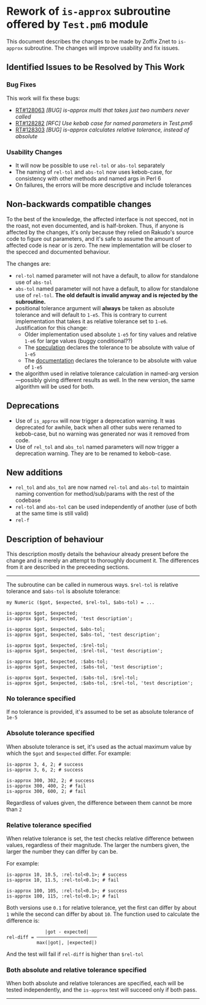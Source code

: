 # Rework of `is-approx` subroutine offered by `Test.pm6` module

This document describes the changes to be made by Zoffix Znet to `is-approx`
subroutine. The changes will improve usability and fix issues.

## Identified Issues to be Resolved by This Work

### Bug Fixes

This work will fix these bugs:

* [RT#128063](https://rt.perl.org/Ticket/Display.html?id=128063) *[BUG] is-approx multi that takes just two numbers never called*
* [RT#128282](https://rt.perl.org/Ticket/Display.html?id=128282) *[RFC] Use kebab case for named parameters in Test.pm6*
* [RT#128303](https://rt.perl.org/Ticket/Display.html?id=128303) *[BUG] is-approx calculates relative tolerance, instead of absolute*

### Usability Changes

* It will now be possible to use `rel-tol` or `abs-tol` separately
* The naming of `rel-tol` and `abs-tol` now uses kebob-case, for consistency
with other methods and named args in Perl 6
* On failures, the errors will be more descriptive and include tolerances

## Non-backwards compatible changes

To the best of the knowledge, the affected interface is not specced, not
in the roast, not even documented, and is half-broken. Thus, if anyone is
affected by the changes, it's only because they relied on Rakudo's source code
to figure out parameters, and it's safe to assume the amount of affected code is near or is zero. The new implementation will be closer to the specced
and documented behaviour.

The changes are:

* `rel-tol` named parameter will not have a default, to allow for standalone use of `abs-tol`
* `abs-tol` named parameter will not have a default, to allow for standalone use of `rel-tol`. **The old default is invalid anyway and is rejected by the subroutine.**
* positional tolerance argument will **always** be taken as absolute tolerance and will default to `1-e5`. This is contrary to current implementation that takes it as relative tolerance set to `1-e6`. Justification for this change:
    * Older implementation used absolute `1-e5` for tiny values and relative `1-e6` for large values (buggy conditional??)
    * The [speculation](https://design.perl6.org/S24.html#is-approx%28%29) declares the tolerance to be absolute with value of `1-e5`
    * The [documentation](http://docs.perl6.org/language/testing#By_approximate_numeric_comparison) declares the tolerance to be absolute with value of `1-e5`
* the algorithm used in relative tolerance calculation in named-arg
version—possibly giving different results as well. In
the new version, the same algorithm will be used for both.

## Deprecations

* Use of `is_approx` will now trigger a deprecation warning. It was deprecated
for awhile, back when all other subs were renamed to kebob-case, but no
warning was generated nor was it removed from code.
* Use of `rel_tol` and `abs_tol` named parameters will now trigger a deprecation warning. They are to be renamed to kebob-case.

## New additions

* `rel_tol` and `abs_tol` are now named `rel-tol` and `abs-tol` to maintain naming convention for method/sub/params with the rest of the codebase
* `rel-tol` and `abs-tol` can be used independently of another (use of both at the same time is still valid)
* `rel-f`

## Description of behaviour

This description mostly details the behaviour already present before the
change and is merely an attempt to thoroughly document it.
The differences from it are described in the preceeding sections.

------

The subroutine can be called in numerous ways.
`$rel-tol` is relative tolerance and `$abs-tol` is absolute tolerance:

    my Numeric ($got, $expected, $rel-tol, $abs-tol) = ...

    is-approx $got, $expected;
    is-approx $got, $expected, 'test description';

    is-approx $got, $expected, $abs-tol;
    is-approx $got, $expected, $abs-tol, 'test description';

    is-approx $got, $expected, :$rel-tol;
    is-approx $got, $expected, :$rel-tol, 'test description';

    is-approx $got, $expected, :$abs-tol;
    is-approx $got, $expected, :$abs-tol, 'test description';

    is-approx $got, $expected, :$abs-tol, :$rel-tol;
    is-approx $got, $expected, :$abs-tol, :$rel-tol, 'test description';

### No tolerance specified

If no tolerance is provided, it's assumed to be set as absolute tolerance
of `1e-5`

### Absolute tolerance specified

When absolute tolerance is set, it's used as the actual maximum value by
which the `$got` and `$expected` differ. For example:

    is-approx 3, 4, 2; # success
    is-approx 3, 6, 2; # success

    is-approx 300, 302, 2; # success
    is-approx 300, 400, 2; # fail
    is-approx 300, 600, 2; # fail

Regardless of values given, the difference between them cannot be more
than `2`

### Relative tolerance specified

When relative tolerance is set, the test checks relative difference between
values, regardless of their magnitude. The larger the numbers given, the larger
the number they can differ by can be.

For example:

    is-approx 10, 10.5, :rel-tol<0.1>; # success
    is-approx 10, 11.5, :rel-tol<0.1>; # fail

    is-approx 100, 105, :rel-tol<0.1>; # success
    is-approx 100, 115, :rel-tol<0.1>; # fail

Both versions use `0.1` for relative tolerance, yet the first can differ
by about `1` while the second can differ by about `10`. The function used
to calculate the difference is:

                  |got - expected|
    rel-diff = ──────────────────────
               max(|got|, |expected|)

And the test will fail if `rel-diff` is higher than `$rel-tol`

### Both absolute and relative tolerance specified

When both absolute and relative tolerances are specified, each will be
tested independently, and the `is-approx` test will succeed only if both pass.

------

